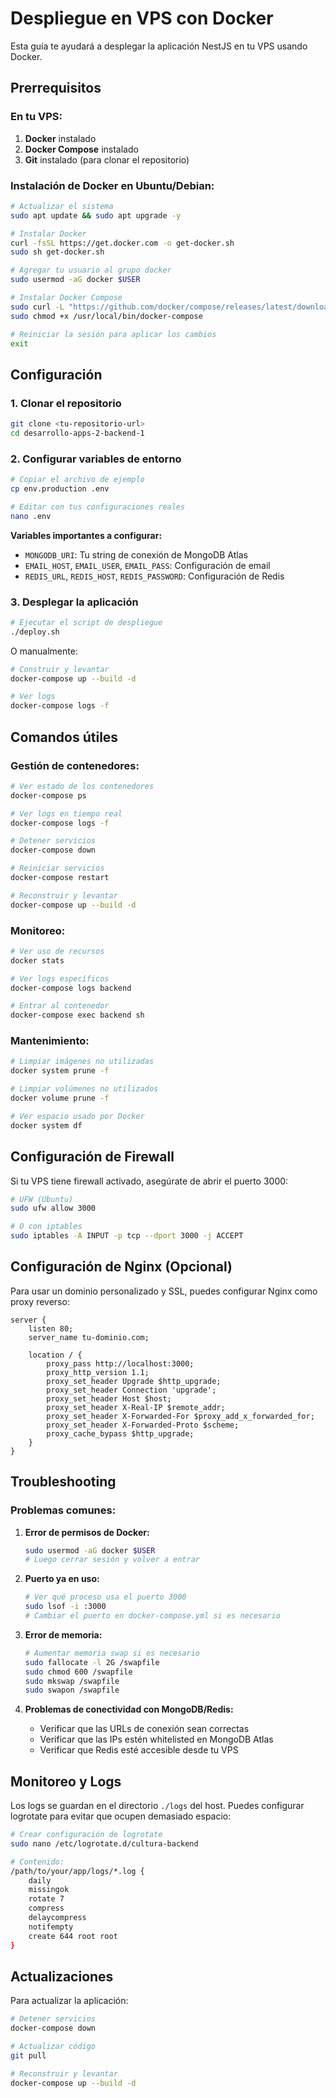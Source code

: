 # Despliegue en VPS con Docker

Esta guía te ayudará a desplegar la aplicación NestJS en tu VPS usando Docker.

## Prerrequisitos

### En tu VPS:
1. **Docker** instalado
2. **Docker Compose** instalado
3. **Git** instalado (para clonar el repositorio)

### Instalación de Docker en Ubuntu/Debian:
```bash
# Actualizar el sistema
sudo apt update && sudo apt upgrade -y

# Instalar Docker
curl -fsSL https://get.docker.com -o get-docker.sh
sudo sh get-docker.sh

# Agregar tu usuario al grupo docker
sudo usermod -aG docker $USER

# Instalar Docker Compose
sudo curl -L "https://github.com/docker/compose/releases/latest/download/docker-compose-$(uname -s)-$(uname -m)" -o /usr/local/bin/docker-compose
sudo chmod +x /usr/local/bin/docker-compose

# Reiniciar la sesión para aplicar los cambios
exit
```

## Configuración

### 1. Clonar el repositorio
```bash
git clone <tu-repositorio-url>
cd desarrollo-apps-2-backend-1
```

### 2. Configurar variables de entorno
```bash
# Copiar el archivo de ejemplo
cp env.production .env

# Editar con tus configuraciones reales
nano .env
```

**Variables importantes a configurar:**
- `MONGODB_URI`: Tu string de conexión de MongoDB Atlas
- `EMAIL_HOST`, `EMAIL_USER`, `EMAIL_PASS`: Configuración de email
- `REDIS_URL`, `REDIS_HOST`, `REDIS_PASSWORD`: Configuración de Redis

### 3. Desplegar la aplicación
```bash
# Ejecutar el script de despliegue
./deploy.sh
```

O manualmente:
```bash
# Construir y levantar
docker-compose up --build -d

# Ver logs
docker-compose logs -f
```

## Comandos útiles

### Gestión de contenedores:
```bash
# Ver estado de los contenedores
docker-compose ps

# Ver logs en tiempo real
docker-compose logs -f

# Detener servicios
docker-compose down

# Reiniciar servicios
docker-compose restart

# Reconstruir y levantar
docker-compose up --build -d
```

### Monitoreo:
```bash
# Ver uso de recursos
docker stats

# Ver logs específicos
docker-compose logs backend

# Entrar al contenedor
docker-compose exec backend sh
```

### Mantenimiento:
```bash
# Limpiar imágenes no utilizadas
docker system prune -f

# Limpiar volúmenes no utilizados
docker volume prune -f

# Ver espacio usado por Docker
docker system df
```

## Configuración de Firewall

Si tu VPS tiene firewall activado, asegúrate de abrir el puerto 3000:

```bash
# UFW (Ubuntu)
sudo ufw allow 3000

# O con iptables
sudo iptables -A INPUT -p tcp --dport 3000 -j ACCEPT
```

## Configuración de Nginx (Opcional)

Para usar un dominio personalizado y SSL, puedes configurar Nginx como proxy reverso:

```nginx
server {
    listen 80;
    server_name tu-dominio.com;

    location / {
        proxy_pass http://localhost:3000;
        proxy_http_version 1.1;
        proxy_set_header Upgrade $http_upgrade;
        proxy_set_header Connection 'upgrade';
        proxy_set_header Host $host;
        proxy_set_header X-Real-IP $remote_addr;
        proxy_set_header X-Forwarded-For $proxy_add_x_forwarded_for;
        proxy_set_header X-Forwarded-Proto $scheme;
        proxy_cache_bypass $http_upgrade;
    }
}
```

## Troubleshooting

### Problemas comunes:

1. **Error de permisos de Docker:**
   ```bash
   sudo usermod -aG docker $USER
   # Luego cerrar sesión y volver a entrar
   ```

2. **Puerto ya en uso:**
   ```bash
   # Ver qué proceso usa el puerto 3000
   sudo lsof -i :3000
   # Cambiar el puerto en docker-compose.yml si es necesario
   ```

3. **Error de memoria:**
   ```bash
   # Aumentar memoria swap si es necesario
   sudo fallocate -l 2G /swapfile
   sudo chmod 600 /swapfile
   sudo mkswap /swapfile
   sudo swapon /swapfile
   ```

4. **Problemas de conectividad con MongoDB/Redis:**
   - Verificar que las URLs de conexión sean correctas
   - Verificar que las IPs estén whitelisted en MongoDB Atlas
   - Verificar que Redis esté accesible desde tu VPS

## Monitoreo y Logs

Los logs se guardan en el directorio `./logs` del host. Puedes configurar logrotate para evitar que ocupen demasiado espacio:

```bash
# Crear configuración de logrotate
sudo nano /etc/logrotate.d/cultura-backend

# Contenido:
/path/to/your/app/logs/*.log {
    daily
    missingok
    rotate 7
    compress
    delaycompress
    notifempty
    create 644 root root
}
```

## Actualizaciones

Para actualizar la aplicación:

```bash
# Detener servicios
docker-compose down

# Actualizar código
git pull

# Reconstruir y levantar
docker-compose up --build -d
```
